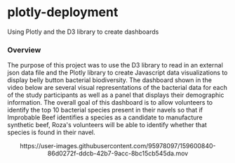 # plotly-deployment
Using Plotly and the D3 library to create dashboards

### Overview 

The purpose of this project was to use the D3 library to read in an external json data file and the Plotly library to create Javascript data visualizations to display belly button bacterial biodiversity. The dashboard shown in the video below are several visual representations of the bacterial data for each of the study participants as well as a panel that displays their demographic information. The overall goal of this dashboard is to allow volunteers to identify the top 10 bacterial species present in their navels so that if Improbable Beef identifies a species as a candidate to manufacture synthetic beef, Roza's volunteers will be able to identify whether that species is found in their navel.

<p align="center">
    https://user-images.githubusercontent.com/95978097/159600840-86d0272f-ddcb-42b7-9acc-8bc15cb545da.mov
</p>


